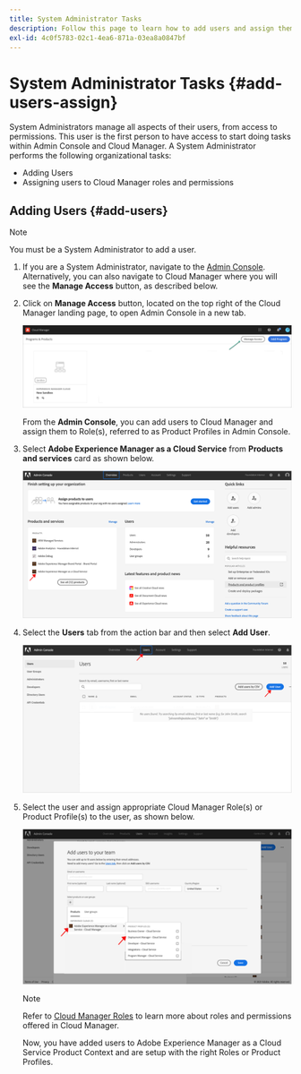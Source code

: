```yaml
---
title: System Administrator Tasks 
description: Follow this page to learn how to add users and assign them to Cloud Manager roles as a System Administrator
exl-id: 4c0f5783-02c1-4ea6-871a-03ea8a0847bf
---
```

# System Administrator Tasks {#add-users-assign}

System Administrators manage all aspects of their users, from access to permissions. This user is the first person to have access to start doing tasks within Admin Console and Cloud Manager. 
A System Administrator performs the following organizational tasks:

* Adding Users
* Assigning users to Cloud Manager roles and permissions

## Adding Users {#add-users}

>[!NOTE]
>You must be a System Administrator to add a user. 

1. If you are a System Administrator, navigate to the [Admin Console](https://adminconsole.adobe.com). Alternatively, you can also  navigate to Cloud Manager where you will see the **Manage Access** button, as described below. 

1. Click on **Manage Access**  button, located on the top right of the Cloud Manager landing page, to open Admin Console in a new tab.

   ![](/help/implementing/cloud-manager/getting-access-to-aem-in-cloud/assets/sys-admin5.png)

   From the **Admin Console**, you can add users to Cloud Manager and assign them to Role(s), referred to as Product Profiles in Admin Console.  

1. Select **Adobe Experience Manager as a Cloud Service** from **Products and services** card as shown below.

   ![](/help/onboarding/what-is-required/assets/admin-console-1.png)

1. Select the **Users** tab from the action  bar and then select **Add User**.

   ![](/help/onboarding/what-is-required/assets/admin-console-2.png)

1.  Select the user and assign appropriate Cloud Manager Role(s) or Product Profile(s) to the user, as shown below.

    ![](/help/onboarding/what-is-required/assets/admin-console-3.png)

      >[!NOTE]
      >Refer to [Cloud Manager Roles](/help/onboarding/what-is-required/user-roles-permissions.md) to learn more about roles and permissions offered in Cloud Manager.

      Now, you have added users to Adobe Experience Manager as a Cloud Service Product Context and are setup with the right Roles or Product Profiles.

